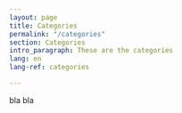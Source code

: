```yaml
---
layout: page
title: Categories
permalink: "/categories"
section: Categories
intro_paragraph: These are the categories
lang: en
lang-ref: categories

---
```



bla bla
